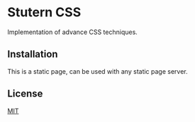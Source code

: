 # Stutern CSS

Implementation of advance CSS techniques.


## Installation

This is a static page, can be used with any static page server. 


## License
[MIT](https://choosealicense.com/licenses/mit/)
